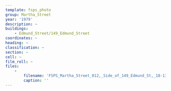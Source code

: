 ```yaml
---
template: fsps_photo
group: Martha_Street
year: '1979'
description: ~
buildings:
    - Edmund_Street/149_Edmund_Street
coordinates: ~
heading: ~
classification: ~
section: ~
cell: ~
film_roll: ~
files:
    -
        filename: 'FSPS_Martha_Street_012,_Side_of_149_Edmund_St,_18-13,_1979.png'
        caption: ''
---
```

